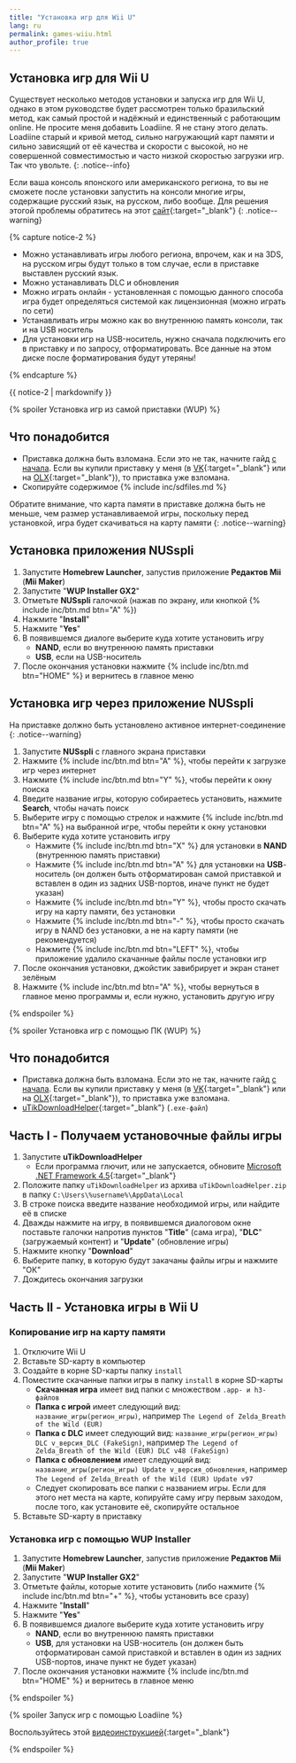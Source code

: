 ```yaml
---
title: "Установка игр для Wii U"
lang: ru
permalink: games-wiiu.html
author_profile: true
---
```


## Установка игр для Wii U

Существует несколько методов установки и запуска игр для Wii U, однако в этом руководстве будет рассмотрен только бразильский метод, как самый простой и надёжный и единственный с работающим online. Не просите меня добавить Loadiine. Я не стану этого делать. Loadiine старый и кривой метод, сильно нагружающий карт памяти и сильно зависящий от её качества и скорости с высокой, но не совершенной совместимостью и часто низкой скоростью загрузки игр. Так что увольте.
{: .notice--info}

Если ваша консоль японского или американского региона, то вы не сможете после установки запустить на консоли многие игры, содержащие русский язык, на русском, либо вообще. Для решения этогой проблемы обратитесь на этот [сайт](http://wiiu.pp.ua){:target="_blank"}
{: .notice--warning}

{% capture notice-2 %}

* Можно устанавливать игры любого региона, впрочем, как и на 3DS, на русском игры будут только в том случае, если в приставке выставлен русский язык.
* Можно устанавливать DLC и обновления
* Можно играть онлайн - установленная с помощью данного способа игра будет определяться системой как лицензионная (можно играть по сети)
* Устанавливать игры можно как во внутреннюю память консоли, так и на USB носитель
* Для установки игр на USB-носитель, нужно сначала подключить его в приставку и по запросу, отформатировать. Все данные на этом диске после форматирования будут утеряны!

{% endcapture %}

<div class="notice--info">{{ notice-2 | markdownify }}</div>

{% spoiler Установка игр из самой приставки (WUP) %}

## Что понадобится

+ Приставка должна быть взломана. Если это не так, начните гайд [с начала](/). Если вы купили приставку у меня (в [VK](https://vk.com/nincfw){:target="_blank"} или на [OLX](https://nincfw.olx.ua){:target="_blank"}), то приставка уже взломана. 
+ Скопируйте содержимое {% include inc/sdfiles.md %}

Обратите внимание, что карта памяти в приставке должна быть не меньше, чем размер устанавливаемой игры, поскольку перед установкой, игра будет скачиваться на карту памяти
{: .notice--warning}

## Установка приложения NUSspli

1. Запустите **Homebrew Launcher**, запустив приложение **Редактов Mii** (**Mii Maker**)
1. Запустите "**WUP Installer GX2**"
1. Отметьте **NUSspli** галочкой (нажав по экрану, или кнопкой {% include inc/btn.md btn="A" %})
1. Нажмите "**Install**"
1. Нажмите "**Yes**"
1. В появившемся диалоге выберите куда хотите установить игру
	* **NAND**, если во внутреннюю память приставки
	* **USB**, если на USB-носитель
1. После окончания установки нажмите {% include inc/btn.md btn="HOME" %} и вернитесь в главное меню

## Установка игр через приложение NUSspli

На приставке должно быть установлено активное интернет-соединение
{: .notice--warning}

1. Запустите **NUSspli** с главного экрана приставки
1. Нажмите {% include inc/btn.md btn="A" %}, чтобы перейти к загрузке игр через интернет
1. Нажмите {% include inc/btn.md btn="Y" %}, чтобы перейти к окну поиска
1. Введите название игры, которую собираетесь установить, нажмите **Search**, чтобы начать поиск
1. Выберите игру с помощью стрелок и нажмите {% include inc/btn.md btn="A" %} на выбранной игре, чтобы перейти к окну установки
1. Выберите куда хотите установить игру
	* Нажмите {% include inc/btn.md btn="X" %} для установки в **NAND** (внутреннюю память приставки)
	* Нажмите {% include inc/btn.md btn="A" %} для установки на **USB**-носитель (он должен быть отформатирован самой приставкой и вставлен в один из задних USB-портов, иначе пункт не будет указан)
	* Нажмите {% include inc/btn.md btn="Y" %}, чтобы просто скачать игру на карту памяти, без установки
	* Нажмите {% include inc/btn.md btn="-" %}, чтобы просто скачать игру в NAND без установки, а не на карту памяти (не рекомендуется)
	* Нажмите {% include inc/btn.md btn="LEFT" %}, чтобы приложение удалило скачанные файлы после установки игр
1. После окончания установки, джойстик завибрирует и экран станет зелёным
1. Нажмите {% include inc/btn.md btn="A" %}, чтобы вернуться в главное меню программы и, если нужно, установить другую игру

{% endspoiler %}

{% spoiler Установка игр с помощью ПК (WUP) %}

## Что понадобится

+ Приставка должна быть взломана. Если это не так, начните гайд [с начала](/). Если вы купили приставку у меня (в [VK](https://vk.com/nincfw){:target="_blank"} или на [OLX](https://nincfw.olx.ua){:target="_blank"}), то приставка уже взломана. 
+ [uTikDownloadHelper](files/uTikDownloadHelper.zip){:target="_blank"} (`.exe-файл`)

## Часть I - Получаем установочные файлы игры

1. Запустите **uTikDownloadHelper**
	+ Если программа глючит, или не запускается, обновите [Microsoft .NET Framework 4.5](https://www.microsoft.com/ru-ru/download/details.aspx?id=30653){:target="_blank"}
1. Положите папку `uTikDownloadHelper` из архива `uTikDownloadHelper.zip` в папку `C:\Users\%username%\AppData\Local`
1. В строке поиска введите название необходимой игры, или найдите её в списке
1. Дважды нажмите на игру, в появившемся диалоговом окне поставьте галочки напротив пунктов "**Title**" (сама игра), "**DLC**" (загружаемый контент) и "**Update**" (обновление игры)
1. Нажмите кнопку "**Download**"
1. Выберите папку, в которую будут закачаны файлы игры и нажмите "ОК"
1. Дождитесь окончания загрузки

## Часть II - Установка игры в Wii U

### Копирование игр на карту памяти

1. Отключите Wii U
1. Вставьте SD-карту в компьютер
1. Создайте в корне SD-карты папку `install`
1. Поместите скачанные папки игры в папку `install` в корне SD-карты
	+ **Скачанная игра** имеет вид папки с множеством `.app- и h3-файлов`
	+ **Папка с игрой** имеет следующий вид: `название_игры(регион_игры)`, например `The Legend of Zelda_Breath of the Wild (EUR)`
	+ **Папка с DLC** имеет следующий вид: `название_игры(регион_игры) DLC v_версия_DLC (FakeSign)`, например `The Legend of Zelda_Breath of the Wild (EUR) DLC v48 (FakeSign)`
	+ **Папка с обновлением** имеет следующий вид: `название_игры(регион_игры) Update v_версия_обновления`, например `The Legend of Zelda_Breath of the Wild (EUR) Update v97`
	+ Следует скопировать все папки с названием игры. Если для этого нет места на карте, копируйте саму игру первым заходом, после того, как установите её, скопируйте остальное
1. Вставьте SD-карту в приставку

### Установка игр с помощью WUP Installer

1. Запустите **Homebrew Launcher**, запустив приложение **Редактов Mii** (**Mii Maker**)
1. Запустите "**WUP Installer GX2**"
1. Отметьте файлы, которые хотите установить (либо нажмите {% include inc/btn.md btn="+" %}, чтобы установить все сразу)
1. Нажмите "**Install**"
1. Нажмите "**Yes**"
1. В появившемся диалоге выберите куда хотите установить игру
	+ **NAND**, если во внутреннюю память приставки
	+ **USB**, для установки на USB-носитель (он должен быть отформатирован самой приставкой и вставлен в один из задних USB-портов, иначе пункт не будет указан)
1. После окончания установки нажмите {% include inc/btn.md btn="HOME" %} и вернитесь в главное меню

{% endspoiler %}

{% spoiler Запуск игр с помощью Loadiine %}

Воспользуйтесь этой [видеоинструкцией](https://www.youtube.com/playlist?list=PLo59pBvZG2_nbarZS66CtDJNzg6-wx6HA){:target="_blank"}

{% endspoiler %}